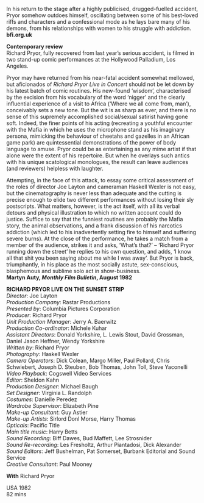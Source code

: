 

In his return to the stage after a highly publicised, drugged-fuelled accident, Pryor somehow outdoes himself, oscillating between some of his best-loved riffs and characters and a confessional mode as he lays bare many of his demons, from his relationships with women to his struggle with addiction.<br>
**bfi.org.uk**

**Contemporary review**<br>
Richard Pryor, fully recovered from last year’s serious accident, is filmed in two stand-up comic performances at the Hollywood Palladium, Los Angeles.

Pryor may have returned from his near-fatal accident somewhat mellowed, but aficionados of _Richard Pryor Live in Concert_ should not be let down by his latest batch of comic routines. His new-found ‘wisdom’, characterised by the excision from his vocabulary of the word ‘nigger’ and the clearly influential experience of a visit to Africa (‘Where we all come from, man’), conceivably sets a new tone. But the wit is as sharp as ever, and there is no sense of this supremely accomplished social/sexual satirist having gone soft. Indeed, the finer points of his acting (recreating a youthful encounter with the Mafia in which he uses the microphone stand as his imaginary persona, mimicking the behaviour of cheetahs and gazelles in an African game park) are quintessential demonstrations of the power of body language to amuse. Pryor could be as entertaining as any mime artist if that alone were the extent of his repertoire. But when he overlays such antics with his unique scatological monologues, the result can leave audiences (and reviewers) helpless with laughter.

Attempting, in the face of this attack, to essay some critical assessment of the roles of director Joe Layton and cameraman Haskell Wexler is not easy, but the cinematography is never less than adequate and the cutting is precise enough to elide two different performances without losing their sly postscripts. What matters, however, is the act itself, with all its verbal detours and physical illustration to which no written account could do justice. Suffice to say that the funniest routines are probably the Mafia story, the animal observations, and a frank discussion of his narcotics addiction (which led to his inadvertently setting fire to himself and suffering severe burns). At the close of the performance, he takes a match from a member of the audience, strikes it and asks, ‘What’s that?’ – ‘Richard Pryor running down the street’ he replies to his own question, and adds, ‘I know all that shit you been saying about me while I was away’. But Pryor is back, triumphantly, in his place as the most socially astute, sex-conscious, blasphemous and sublime solo act in show-business.<br>
**Martyn Auty, _Monthly Film Bulletin_, August 1982**<br>

**RICHARD PRYOR LIVE ON THE SUNSET STRIP**<br>
_Director_: Joe Layton  
_Production Company_: Rastar Productions  
_Presented by_: Columbia Pictures Corporation  
_Producer_: Richard Pryor  
_Unit Production Manager_: Jerry A. Baerwitz  
_Production Co-ordinator_: Michele Kuhar  
_Assistant Directors_: Donald Yorkshire, L. Lewis Stout, David Grossman, Daniel Jason Heffner, Wendy Yorkshire  
_Written by_: Richard Pryor  
_Photography_: Haskell Wexler  
_Camera Operators_: Dick Colean, Margo Miller, Paul Pollard, Chris Schwiebert, Joseph D. Steuben, Bob Thomas, John Toll, Steve Yaconelli  
_Video Playback_: Cogswell Video Services  
_Editor_: Sheldon Kahn  
_Production Designer_: Michael Baugh  
_Set Designer_: Virginia L. Randolph  
_Costumes_: Danielle Peredez  
_Wardrobe Supervisor_: Elizabeth Pine  
_Make-up Consultant_: Guy Astier  
_Make-up Artists_: Sirlord Donl Morse, Harry Thomas  
_Opticals_: Pacific Title  
_Main title music_: Harry Betts  
_Sound Recording_: Biff Dawes, Bud Maffett, Lee Strosnider  
_Sound Re-recording_: Les Fresholtz, Arthur Piantadosi, Dick Alexander  
_Sound Editors_: Jeff Bushelman, Pat Somerset, Burbank Editorial and Sound Service  
_Creative Consultant_: Paul Mooney

**With**
Richard Pryor<br>

USA 1982<br>
82 mins<br>
<!--stackedit_data:
eyJoaXN0b3J5IjpbLTEzNjcxOTMyNjVdfQ==
-->